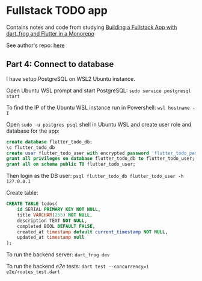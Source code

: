 # Fullstack TODO app

Contains notes and code from studying [Building a Fullstack App with dart_frog and Flutter in a Monorepo](https://saileshdahal.com.np/building-a-fullstack-app-with-dartfrog-and-flutter-in-a-monorepo-part-1)

See author's repo: [here](https://github.com/saileshbro/full_stack_todo_dart)

## Part 4: Connect to database

I have setup PostgreSQL on WSL2 Ubuntu instance.

Open Ubuntu WSL prompt and start PostgreSQL: `sudo service postgresql start`

To find the IP of the Ubuntu WSL instance run in Powershell: `wsl hostname -I`

Open `sudo -u postgres psql` shell in Ubuntu WSL and create user role and database for the app:

```sql
create database flutter_todo_db;
\c flutter_todo_db
create user flutter_todo_user with encrypted password 'flutter_todo_pass';
grant all privileges on database flutter_todo_db to flutter_todo_user;
grant all on schema public TO flutter_todo_user;
```

Then login as the DB user: `psql flutter_todo_db flutter_todo_user -h 127.0.0.1`

Create table:

```sql
CREATE TABLE todos(
    id SERIAL PRIMARY KEY NOT NULL,
    title VARCHAR(255) NOT NULL,
    description TEXT NOT NULL,
    completed BOOL DEFAULT FALSE,
    created_at timestamp default current_timestamp NOT NULL,
    updated_at timestamp null
);
```

To run the backend server: `dart_frog dev`

To run the backend _e2e_ tests: `dart test --concurrency=1 e2e/routes_test.dart`
